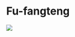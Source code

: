 ﻿# Fu-fangteng


![](https://raw.githubusercontent.com/Fu-fangteng/Fu-fangteng/main/assets/github-contribution-grid-snake.svg)
